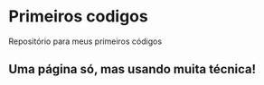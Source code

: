 # Primeiros codigos
 Repositório para meus primeiros códigos

## Uma página só, mas usando muita técnica!
